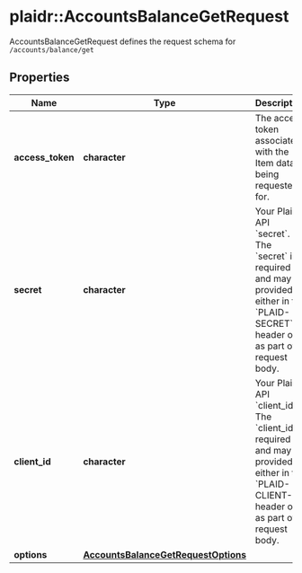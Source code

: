 # plaidr::AccountsBalanceGetRequest

AccountsBalanceGetRequest defines the request schema for `/accounts/balance/get`

## Properties
Name | Type | Description | Notes
------------ | ------------- | ------------- | -------------
**access_token** | **character** | The access token associated with the Item data is being requested for. | 
**secret** | **character** | Your Plaid API &#x60;secret&#x60;. The &#x60;secret&#x60; is required and may be provided either in the &#x60;PLAID-SECRET&#x60; header or as part of a request body. | [optional] 
**client_id** | **character** | Your Plaid API &#x60;client_id&#x60;. The &#x60;client_id&#x60; is required and may be provided either in the &#x60;PLAID-CLIENT-ID&#x60; header or as part of a request body. | [optional] 
**options** | [**AccountsBalanceGetRequestOptions**](AccountsBalanceGetRequestOptions.md) |  | [optional] 


